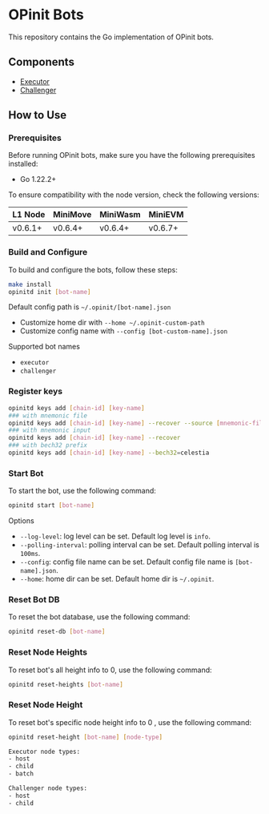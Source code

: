 # OPinit Bots

This repository contains the Go implementation of OPinit bots.

## Components

- [Executor](./executor)
- [Challenger](./challenger)

## How to Use

### Prerequisites

Before running OPinit bots, make sure you have the following prerequisites installed:

- Go 1.22.2+

To ensure compatibility with the node version, check the following versions:

| L1 Node | MiniMove | MiniWasm | MiniEVM |
| ------- | -------- | -------- | ------- |
| v0.6.1+ | v0.6.4+  | v0.6.4+  | v0.6.7+ |

### Build and Configure

To build and configure the bots, follow these steps:

```bash
make install
opinitd init [bot-name]
```

Default config path is `~/.opinit/[bot-name].json`

- Customize home dir with `--home ~/.opinit-custom-path`
- Customize config name with `--config [bot-custom-name].json`

Supported bot names

- `executor`
- `challenger`

### Register keys

```bash
opinitd keys add [chain-id] [key-name]
### with mnemonic file
opinitd keys add [chain-id] [key-name] --recover --source [mnemonic-file-path]
### with mnemonic input
opinitd keys add [chain-id] [key-name] --recover
### with bech32 prefix
opinitd keys add [chain-id] [key-name] --bech32=celestia
```

### Start Bot

To start the bot, use the following command:

```bash
opinitd start [bot-name]
```

Options

- `--log-level`: log level can be set. Default log level is `info`.
- `--polling-interval`: polling interval can be set. Default polling interval is `100ms`.
- `--config`: config file name can be set. Default config file name is `[bot-name].json`.
- `--home`: home dir can be set. Default home dir is `~/.opinit`.
  
### Reset Bot DB

To reset the bot database, use the following command:

```bash
opinitd reset-db [bot-name]
```

### Reset Node Heights

To reset bot's all height info to 0, use the following command:

```bash
opinitd reset-heights [bot-name]
```

### Reset Node Height

To reset bot's specific node height info to 0 , use the following command:

```bash
opinitd reset-height [bot-name] [node-type]

Executor node types: 
- host
- child
- batch

Challenger node types: 
- host
- child
```
